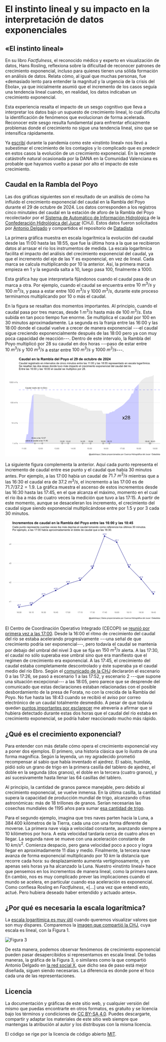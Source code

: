 # El instinto lineal y su impacto en la interpretación de datos exponenciales

## «El instinto lineal»

En su libro _Factfulness_, el reconocido médico y experto en visualización de datos, Hans Rosling, reflexiona sobre la dificultad de reconocer patrones de crecimiento exponencial, incluso para quienes tienen una sólida formación en análisis de datos. Relata cómo, al igual que muchas personas, fue «demasiado lento para entender la magnitud y la urgencia de la crisis del Ébola», ya que inicialmente asumió que el incremento de los casos seguía una tendencia lineal cuando, en realidad, los datos indicaban un crecimiento exponencial. 

Esta experiencia resalta el impacto de un sesgo cognitivo que lleva a interpretar los datos bajo un supuesto de crecimiento lineal, lo cual dificulta la identificación de fenómenos que evolucionan de forma acelerada. Reconocer este sesgo resulta fundamental para enfrentar eficazmente problemas donde el crecimiento no sigue una tendencia lineal, sino que se intensifica rápidamente.

Ya [escribí](https://pablohaya.com/2020/03/27/por-que-es-tan-dificil-predecir-el-crecimiento-exponencial/) durante la pandemia como este «instinto lineal» nos llevó a subestimar el crecimiento de los contagios y lo complicado que es predecir en estos casos la evolución de un crecimiento exponencial. En la reciente catástrofe natural ocasionada por la DANA en la Comunidad Valenciana es probable que hayamos vuelto a pasar por alto el impacto de este crecimiento. 

## Caudal en la Rambla del Poyo

Las dos gráficas siguientes son el resultado de un análisis de cómo ha influido el crecimiento exponencial del caudal en la Rambla del Poyo durante el 29 de octubre de 2024. Los datos corresponden a los registros cinco minutales del caudal en la estación de aforo de la Rambla del Poyo recolectador por el [Sistema de Automático de Información Hidrológica](https://saih.chj.es) de la [Confederación Hidrológica del Jucar](https://www.chj.es) (CHJ). Estos datos fueron solicitados por [Antonio Delgado](https://x.com/adelgado) y compartidos el repositorio de [Datadista](https://github.com/datadista/datasets/tree/master/dana-valencia)

La primera gráfica muestra en escala logarítmica la evolución del caudal desde las 11:00 hasta las 18:55, que fue la última hora a la que se recibieron datos al arrasar el rio los instrumentos de medida. La escala logarítmica facilita el impacto del análisis del crecimiento exponencial del caudal, ya que el incremento del eje de las Y es exponencial, en vez de lineal. Cada marca se calcula multiplicando por $10$ la anterior. Así, la primera marca empieza en $1$ y la segunda salta a $10$, luego pasa $100$, finalmente a $1000$. 

Esta gráfica hay que interpretarla fijándonos cuando el caudal pasa de un marca a otra. Por ejemplo, cuando el caudal se encuentra entre $10\ m^3/s$ y $100\ m^3/s$, y pasa a estar entre $100\ m^3/s$ y $1000\ m^3/s$, durante este proceso terminamos multiplicando por $10$ o más el caudal. 

En la figura se resaltan dos momentos importantes. Al principio, cuando el caudal pasa por tres marcas, desde $1\ m^3/s$ hasta más de $100\ m^3/s$. Esta subida en tan poco tiempo fue enorme. Se multiplica el caudal por $100$ en $30$ minutos aproximadamente. La segunda es la franja entre las 16:00 y las 18:00 donde el caudal vuelve a crecer de manera exponencial ---el caudal sigue creciendo exponencialmente después de las 18:00 pero ya con muy poca capacidad de reacción---. Dentro de este intervalo, la Rambla del Poyo multiplicó por $28$ su caudal en dos horas ---paso de estar entre $10\ m^3/s$ y $100\ m^3/s$ a estar entre $100\ m^3/s$ y $1000\ m^3/s$---. 

![Figura 1](outputs/caudal_escala_logaritmica.jpg)

La siguiente figura complementa la anterior. Aquí cada punto representa el incremento de caudal entre ese punto y el caudal que había 30 minutos antes. Por ejemplo, a las 17:00 había un caudal de $71.7\ m^3/s$ mientras que a las 16:30 el caudal era de $37.2\ m^3/s$, el incremento a las 17:00 es de $71.7/37.2 = 1.9$. La gráfica muestra el ascenso de estos incrementos desde las 16:30 hasta las 17:45, en el que alcanza el máximo, momento en el cual el rio iba a más de cuatro veces la medición que tuvo a las 17:15. A partir de este momento, aunque se desaceleran los incremento, el crecimiento del caudal sigue siendo exponencial multiplicándose entre por $1.5$ y por $3$ cada $30$ minutos.  

![Figura 2](outputs/incrementos_de_caudal.jpg)

El Centro de Coordinación Operativo Integrado (CECOPI) se [reunió por primera vez a las 17:00](https://maldita.es/clima/20241105/rambla-poyo-correos-confederaci%C3%B3n-jucar-generalitat/). Desde la 16:00 el ritmo de crecimiento del caudal del río se estaba acelerando progresivamente ---una señal de que crecimiento podría ser exponencial---, pero todavía el caudal se mantenía por debajo del umbral del nivel 3 que se fija en $150\ m^3/s$ alerta. A las 17:30, el caudal no sólo superaba ese umbral sino que era manifiesto que el regimen de crecimiento era exponencial. A las 17:45, el crecimiento del caudal estaba completamente descontrolado y éste superaba ya el caudal medio del río Ebro. Según el [comunicado de la CHJ](https://x.com/CHJucar/status/1853529826692419854) declararón el escenario 0 a las 17:26, se pasó a escenario 1 a las 17:52, y escenario 2 ---que supone una situación excepcional--- a las 18:05, pero parece que se desprende del comunicado que estas declaraciones estaban relacionadas con el posible desbordamiento de la presa de Forata, no con la crecida de la Rambla del Poyo. No fue hasta las 18:43 cuando se recibió el aviso por correo electrónico de un caudal totalmente desmedido. A pesar de que todavía quedan [puntos importantes por esclarecer](https://maldita.es/clima/20241105/rambla-poyo-correos-confederaci%C3%B3n-jucar-generalitat/) me atrevería a afirmar que si hubiera detectado durante estas dos horas que el caudal del río estaba en crecimiento exponencial, se podría haber reaccionado mucho más rápido. 

## ¿Qué es el crecimiento exponencial?

Para entender con más detalle cómo opera el crecimiento exponencial voy a poner dos ejemplos. El primero, una historia clásica que lo ilustra de una forma magnífica. Según la leyenda, un rey agradecido prometió recompensar al sabio que había inventado el ajedrez. El sabio, humilde, pidió solo un grano de trigo en la primera casilla del tablero de ajedrez, el doble en la segunda (dos granos), el doble en la tercera (cuatro granos), y así sucesivamente hasta llenar las 64 casillas del tablero.

Al principio, la cantidad de granos parece manejable, pero debido al crecimiento exponencial, se vuelve inmensa. En la última casilla, la cantidad supera la capacidad de producción mundial de trigo, alcanzando cifras astronómicas: más de 18 trillones de granos. Serían necesarias las cosechas mundiales de 1195 años para sumar [esa cantidad de trigo](https://es.wikipedia.org/wiki/Problema_del_trigo_y_del_tablero_de_ajedrez).

Para el segundo ejemplo, imagina que tres naves parten hacia la Luna, a $384\,400$ kilómetros de la Tierra, cada una con una forma diferente de moverse. La primera nave viaja a velocidad constante, avanzando siempre a $10$ kilómetros por hora. A esta velocidad tardaría cerca de cuatro años en llegar. La segunda nave se mueve con una aceleración constante de $10\ km/s^2$. Comienza despacio, pero gana velocidad poco a poco y logra llegar en aproximadamente $11$ días y medio. Finalmente, la tercera nave avanza de forma exponencial multiplicando por $10\ km$ la distancia que recorre cada hora: su desplazamiento aumenta vertiginosamente, y en apenas seis horas ya ha alcanzado la Luna. Nuestro «instinto lineal» hace que pensemos en los incrementos de manera lineal, como la primera nave. En cambio, nos es muy complicado prever las implicaciones cuando el mundo se acelera, en particular cuando esa aceleración es exponencial. Como confiesa Rosling en _Factfulness_, «[...] una vez que entendí esto, actué. Pero hubiera deseado haber entendido y actuado antes».

## ¿Por qué es necesaria la escala logarítmica?

La [escala logarítimica es muy útil](https://www.youtube.com/watch?v=W_BZb_va6jY) cuando queremos visualizar valores que son muy dispares. Comparemos la [imagen que compartió la CHJ](https://x.com/CHJucar/status/1853407411064730011), cuya escala es lineal, con la Figura 1. 
   
 ![Figura 3](https://pbs.twimg.com/media/GbipM4oW0AA0OF2?format=jpg&name=large)

De esta manera, podemos observar fenómenos de crecimiento exponencial pueden pasar desapercibidos si representamos en escala lineal. De todas maneras, la gráfica de la Figura 3, o similares como la que compartió Antonio Delgado en [la red social X](https://x.com/adelgado/status/1853840968736182772/photo/1), que dicho sea de paso está mejor diseñada, siguen siendo necesarias. La diferencia es donde pone el foco cada una de las representaciones.

## Licencia

La documentación y gráficas de este sitio web, y cualquier versión del mismo que puedas encontrarte en otros formatos, es gratuito y se licencia bajo los términos y condiciones de [CC BY-SA 4.0](https://creativecommons.org/licenses/by-sa/4.0/deed.es). Puedes descargarte, compartir y adaptar los materiales de este sitio web siempre que mantengas la atribución al autor y los distribuyas con la misma licencia.

El código se rige por la licencia de código abierto [MIT](LICENSE).